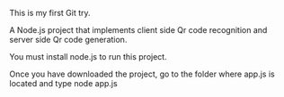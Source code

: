 This is my first Git try.

A Node.js project that implements client side Qr code recognition and server side Qr code generation.

You must install node.js to run this project.

Once you have downloaded the project, go to the folder where app.js is located and type node app.js


